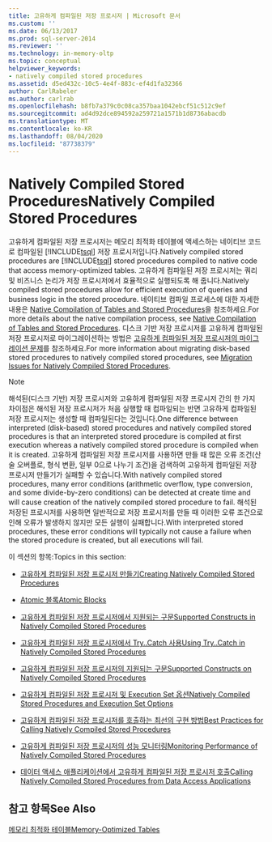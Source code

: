 ```yaml
---
title: 고유하게 컴파일된 저장 프로시저 | Microsoft 문서
ms.custom: ''
ms.date: 06/13/2017
ms.prod: sql-server-2014
ms.reviewer: ''
ms.technology: in-memory-oltp
ms.topic: conceptual
helpviewer_keywords:
- natively compiled stored procedures
ms.assetid: d5ed432c-10c5-4e4f-883c-ef4d1fa32366
author: CarlRabeler
ms.author: carlrab
ms.openlocfilehash: b8fb7a379c0c08ca357baa1042ebcf51c512c9ef
ms.sourcegitcommit: ad4d92dce894592a259721a1571b1d8736abacdb
ms.translationtype: MT
ms.contentlocale: ko-KR
ms.lasthandoff: 08/04/2020
ms.locfileid: "87738379"
---
```

# <a name="natively-compiled-stored-procedures"></a><span data-ttu-id="b5fc1-102">Natively Compiled Stored Procedures</span><span class="sxs-lookup"><span data-stu-id="b5fc1-102">Natively Compiled Stored Procedures</span></span>
  <span data-ttu-id="b5fc1-103">고유하게 컴파일된 저장 프로시저는 메모리 최적화 테이블에 액세스하는 네이티브 코드로 컴파일된 [!INCLUDE[tsql](../../includes/tsql-md.md)] 저장 프로시저입니다.</span><span class="sxs-lookup"><span data-stu-id="b5fc1-103">Natively compiled stored procedures are [!INCLUDE[tsql](../../includes/tsql-md.md)] stored procedures compiled to native code that access memory-optimized tables.</span></span> <span data-ttu-id="b5fc1-104">고유하게 컴파일된 저장 프로시저는 쿼리 및 비즈니스 논리가 저장 프로시저에서 효율적으로 실행되도록 해 줍니다.</span><span class="sxs-lookup"><span data-stu-id="b5fc1-104">Natively compiled stored procedures allow for efficient execution of queries and business logic in the stored procedure.</span></span> <span data-ttu-id="b5fc1-105">네이티브 컴파일 프로세스에 대한 자세한 내용은 [Native Compilation of Tables and Stored Procedures](native-compilation-of-tables-and-stored-procedures.md)을 참조하세요.</span><span class="sxs-lookup"><span data-stu-id="b5fc1-105">For more details about the native compilation process, see [Native Compilation of Tables and Stored Procedures](native-compilation-of-tables-and-stored-procedures.md).</span></span> <span data-ttu-id="b5fc1-106">디스크 기반 저장 프로시저를 고유하게 컴파일된 저장 프로시저로 마이그레이션하는 방법은 [고유하게 컴파일된 저장 프로시저의 마이그레이션 문제](migration-issues-for-natively-compiled-stored-procedures.md)를 참조하세요.</span><span class="sxs-lookup"><span data-stu-id="b5fc1-106">For more information about migrating disk-based stored procedures to natively compiled stored procedures, see [Migration Issues for Natively Compiled Stored Procedures](migration-issues-for-natively-compiled-stored-procedures.md).</span></span>  
  
> [!NOTE]  
>  <span data-ttu-id="b5fc1-107">해석된(디스크 기반) 저장 프로시저와 고유하게 컴파일된 저장 프로시저 간의 한 가지 차이점은 해석된 저장 프로시저가 처음 실행할 때 컴파일되는 반면 고유하게 컴파일된 저장 프로시저는 생성할 때 컴파일된다는 것입니다.</span><span class="sxs-lookup"><span data-stu-id="b5fc1-107">One difference between interpreted (disk-based) stored procedures and natively compiled stored procedures is that an interpreted stored procedure is compiled at first execution whereas a natively compiled stored procedure is compiled when it is created.</span></span> <span data-ttu-id="b5fc1-108">고유하게 컴파일된 저장 프로시저를 사용하면 만들 때 많은 오류 조건(산술 오버플로, 형식 변환, 일부 0으로 나누기 조건)을 검색하여 고유하게 컴파일된 저장 프로시저 만들기가 실패할 수 있습니다.</span><span class="sxs-lookup"><span data-stu-id="b5fc1-108">With natively compiled stored procedures, many error conditions (arithmetic overflow, type conversion, and some divide-by-zero conditions) can be detected at create time and will cause creation of the natively compiled stored procedure to fail.</span></span> <span data-ttu-id="b5fc1-109">해석된 저장된 프로시저를 사용하면 일반적으로 저장 프로시저를 만들 때 이러한 오류 조건으로 인해 오류가 발생하지 않지만 모든 실행이 실패합니다.</span><span class="sxs-lookup"><span data-stu-id="b5fc1-109">With interpreted stored procedures, these error conditions will typically not cause a failure when the stored procedure is created, but all executions will fail.</span></span>  
  
 <span data-ttu-id="b5fc1-110">이 섹션의 항목:</span><span class="sxs-lookup"><span data-stu-id="b5fc1-110">Topics in this section:</span></span>  
  
-   [<span data-ttu-id="b5fc1-111">고유하게 컴파일된 저장 프로시저 만들기</span><span class="sxs-lookup"><span data-stu-id="b5fc1-111">Creating Natively Compiled Stored Procedures</span></span>](creating-natively-compiled-stored-procedures.md)  
  
-   [<span data-ttu-id="b5fc1-112">Atomic 블록</span><span class="sxs-lookup"><span data-stu-id="b5fc1-112">Atomic Blocks</span></span>](atomic-blocks-in-native-procedures.md)  
  
-   [<span data-ttu-id="b5fc1-113">고유하게 컴파일된 저장 프로시저에서 지원되는 구문</span><span class="sxs-lookup"><span data-stu-id="b5fc1-113">Supported Constructs in Natively Compiled Stored Procedures</span></span>](supported-features-for-natively-compiled-t-sql-modules.md)  
  
-   [<span data-ttu-id="b5fc1-114">고유하게 컴파일된 저장 프로시저에서 Try..Catch 사용</span><span class="sxs-lookup"><span data-stu-id="b5fc1-114">Using Try..Catch in Natively Compiled Stored Procedures</span></span>](../../database-engine/using-try-catch-in-natively-compiled-stored-procedures.md)  
  
-   [<span data-ttu-id="b5fc1-115">고유하게 컴파일된 저장 프로시저의 지원되는 구문</span><span class="sxs-lookup"><span data-stu-id="b5fc1-115">Supported Constructs on Natively Compiled Stored Procedures</span></span>](supported-ddl-for-natively-compiled-t-sql-modules.md)  
  
-   [<span data-ttu-id="b5fc1-116">고유하게 컴파일된 저장 프로시저 및 Execution Set 옵션</span><span class="sxs-lookup"><span data-stu-id="b5fc1-116">Natively Compiled Stored Procedures and Execution Set Options</span></span>](natively-compiled-stored-procedures-and-execution-set-options.md)  
  
-   [<span data-ttu-id="b5fc1-117">고유하게 컴파일된 저장 프로시저를 호출하는 최선의 구현 방법</span><span class="sxs-lookup"><span data-stu-id="b5fc1-117">Best Practices for Calling Natively Compiled Stored Procedures</span></span>](best-practices-for-calling-natively-compiled-stored-procedures.md)  
  
-   [<span data-ttu-id="b5fc1-118">고유하게 컴파일된 저장 프로시저의 성능 모니터링</span><span class="sxs-lookup"><span data-stu-id="b5fc1-118">Monitoring Performance of Natively Compiled Stored Procedures</span></span>](monitoring-performance-of-natively-compiled-stored-procedures.md)  
  
-   [<span data-ttu-id="b5fc1-119">데이터 액세스 애플리케이션에서 고유하게 컴파일된 저장 프로시저 호출</span><span class="sxs-lookup"><span data-stu-id="b5fc1-119">Calling Natively Compiled Stored Procedures from Data Access Applications</span></span>](calling-natively-compiled-stored-procedures-from-data-access-applications.md)  
  
## <a name="see-also"></a><span data-ttu-id="b5fc1-120">참고 항목</span><span class="sxs-lookup"><span data-stu-id="b5fc1-120">See Also</span></span>  
 [<span data-ttu-id="b5fc1-121">메모리 최적화 테이블</span><span class="sxs-lookup"><span data-stu-id="b5fc1-121">Memory-Optimized Tables</span></span>](memory-optimized-tables.md)  
  
  
